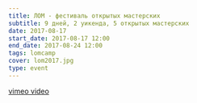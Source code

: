 ```yaml
---
title: ЛОМ - фестиваль открытых мастерских
subtitle: 9 дней, 2 уикенда, 5 открытых мастерских
date: 2017-08-17
start_date: 2017-08-17 12:00
end_date: 2017-08-24 12:00
tags: lomcamp
cover: lom2017.jpg
type: event
---
```


[vimeo video](https://vimeo.com/287451333)
